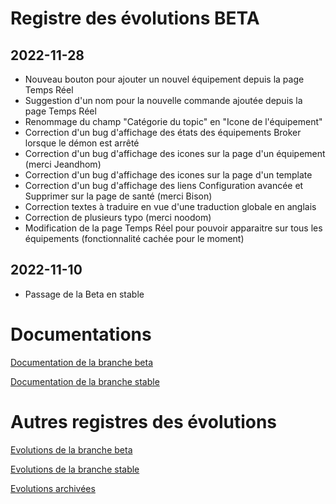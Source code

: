 # Registre des évolutions BETA

## 2022-11-28
- Nouveau bouton pour ajouter un nouvel équipement depuis la page Temps Réel
- Suggestion d'un nom pour la nouvelle commande ajoutée depuis la page Temps Réel
- Renommage du champ "Catégorie du topic" en "Icone de l'équipement"
- Correction d'un bug d'affichage des états des équipements Broker lorsque le démon est arrêté
- Correction d'un bug d'affichage des icones sur la page d'un équipement (merci Jeandhom)
- Correction d'un bug d'affichage des icones sur la page d'un template
- Correction d'un bug d'affichage des liens Configuration avancée et Supprimer sur la page de santé (merci Bison)
- Correction textes à traduire en vue d'une traduction globale en anglais
- Correction de plusieurs typo (merci noodom)
- Modification de la page Temps Réel pour pouvoir apparaitre sur tous les équipements (fonctionnalité cachée pour le moment)

## 2022-11-10
- Passage de la Beta en stable


# Documentations

[Documentation de la branche beta](index_beta)

[Documentation de la branche stable](index)


# Autres registres des évolutions

[Evolutions de la branche beta](changelog_beta)

[Evolutions de la branche stable](changelog)

[Evolutions archivées](changelog_archived)
